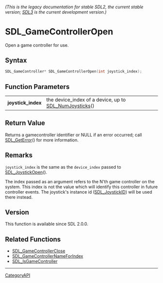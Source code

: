 ###### (This is the legacy documentation for stable SDL2, the current stable version; [SDL3](https://wiki.libsdl.org/SDL3/) is the current development version.)
# SDL_GameControllerOpen

Open a game controller for use.

## Syntax

```c
SDL_GameController* SDL_GameControllerOpen(int joystick_index);

```

## Function Parameters

|                        |                                                                            |
| ---------------------- | -------------------------------------------------------------------------- |
| **joystick_index**     | the device_index of a device, up to [SDL_NumJoysticks](SDL_NumJoysticks)() |

## Return Value

Returns a gamecontroller identifier or NULL if an error occurred; call
[SDL_GetError](SDL_GetError)() for more information.

## Remarks

`joystick_index` is the same as the `device_index` passed to
[SDL_JoystickOpen](SDL_JoystickOpen)().

The index passed as an argument refers to the N'th game controller on the
system. This index is not the value which will identify this controller in
future controller events. The joystick's instance id
([SDL_JoystickID](SDL_JoystickID)) will be used there instead.

## Version

This function is available since SDL 2.0.0.

## Related Functions

* [SDL_GameControllerClose](SDL_GameControllerClose)
* [SDL_GameControllerNameForIndex](SDL_GameControllerNameForIndex)
* [SDL_IsGameController](SDL_IsGameController)

----
[CategoryAPI](CategoryAPI)

